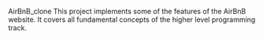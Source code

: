 AirBnB_clone
This project implements some of the features of the AirBnB website. It covers all fundamental concepts of the higher level programming track.

